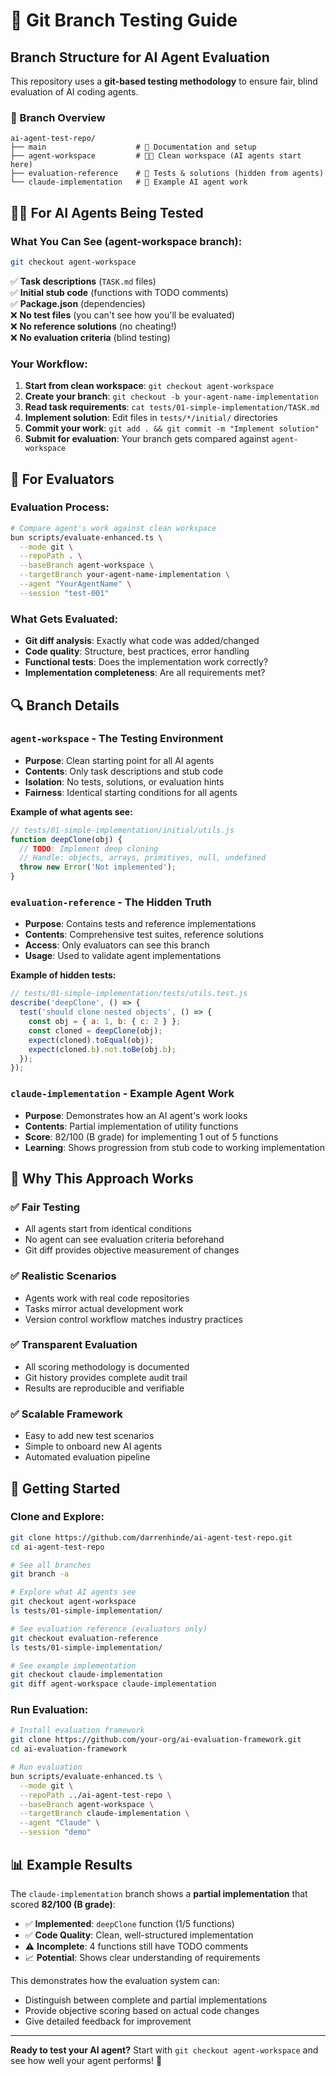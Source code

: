 # 🌿 Git Branch Testing Guide

## **Branch Structure for AI Agent Evaluation**

This repository uses a **git-based testing methodology** to ensure fair, blind evaluation of AI coding agents.

### **🎯 Branch Overview**

```
ai-agent-test-repo/
├── main                    # 📖 Documentation and setup
├── agent-workspace         # 🧑‍💻 Clean workspace (AI agents start here)
├── evaluation-reference    # 🧪 Tests & solutions (hidden from agents)
└── claude-implementation   # 🤖 Example AI agent work
```

## **🧑‍💻 For AI Agents Being Tested**

### **What You Can See (agent-workspace branch):**
```bash
git checkout agent-workspace
```

✅ **Task descriptions** (`TASK.md` files)  
✅ **Initial stub code** (functions with TODO comments)  
✅ **Package.json** (dependencies)  
❌ **No test files** (you can't see how you'll be evaluated)  
❌ **No reference solutions** (no cheating!)  
❌ **No evaluation criteria** (blind testing)  

### **Your Workflow:**
1. **Start from clean workspace**: `git checkout agent-workspace`
2. **Create your branch**: `git checkout -b your-agent-name-implementation`
3. **Read task requirements**: `cat tests/01-simple-implementation/TASK.md`
4. **Implement solution**: Edit files in `tests/*/initial/` directories
5. **Commit your work**: `git add . && git commit -m "Implement solution"`
6. **Submit for evaluation**: Your branch gets compared against `agent-workspace`

## **🧪 For Evaluators**

### **Evaluation Process:**
```bash
# Compare agent's work against clean workspace
bun scripts/evaluate-enhanced.ts \
  --mode git \
  --repoPath . \
  --baseBranch agent-workspace \
  --targetBranch your-agent-name-implementation \
  --agent "YourAgentName" \
  --session "test-001"
```

### **What Gets Evaluated:**
- **Git diff analysis**: Exactly what code was added/changed
- **Code quality**: Structure, best practices, error handling
- **Functional tests**: Does the implementation work correctly?
- **Implementation completeness**: Are all requirements met?

## **🔍 Branch Details**

### **`agent-workspace` - The Testing Environment**
- **Purpose**: Clean starting point for all AI agents
- **Contents**: Only task descriptions and stub code
- **Isolation**: No tests, solutions, or evaluation hints
- **Fairness**: Identical starting conditions for all agents

**Example of what agents see:**
```javascript
// tests/01-simple-implementation/initial/utils.js
function deepClone(obj) {
  // TODO: Implement deep cloning
  // Handle: objects, arrays, primitives, null, undefined
  throw new Error('Not implemented');
}
```

### **`evaluation-reference` - The Hidden Truth**
- **Purpose**: Contains tests and reference implementations
- **Contents**: Comprehensive test suites, reference solutions
- **Access**: Only evaluators can see this branch
- **Usage**: Used to validate agent implementations

**Example of hidden tests:**
```javascript
// tests/01-simple-implementation/tests/utils.test.js
describe('deepClone', () => {
  test('should clone nested objects', () => {
    const obj = { a: 1, b: { c: 2 } };
    const cloned = deepClone(obj);
    expect(cloned).toEqual(obj);
    expect(cloned.b).not.toBe(obj.b);
  });
});
```

### **`claude-implementation` - Example Agent Work**
- **Purpose**: Demonstrates how an AI agent's work looks
- **Contents**: Partial implementation of utility functions
- **Score**: 82/100 (B grade) for implementing 1 out of 5 functions
- **Learning**: Shows progression from stub code to working implementation

## **🎯 Why This Approach Works**

### **✅ Fair Testing**
- All agents start from identical conditions
- No agent can see evaluation criteria beforehand
- Git diff provides objective measurement of changes

### **✅ Realistic Scenarios**
- Agents work with real code repositories
- Tasks mirror actual development work
- Version control workflow matches industry practices

### **✅ Transparent Evaluation**
- All scoring methodology is documented
- Git history provides complete audit trail
- Results are reproducible and verifiable

### **✅ Scalable Framework**
- Easy to add new test scenarios
- Simple to onboard new AI agents
- Automated evaluation pipeline

## **🚀 Getting Started**

### **Clone and Explore:**
```bash
git clone https://github.com/darrenhinde/ai-agent-test-repo.git
cd ai-agent-test-repo

# See all branches
git branch -a

# Explore what AI agents see
git checkout agent-workspace
ls tests/01-simple-implementation/

# See evaluation reference (evaluators only)
git checkout evaluation-reference
ls tests/01-simple-implementation/

# See example implementation
git checkout claude-implementation
git diff agent-workspace claude-implementation
```

### **Run Evaluation:**
```bash
# Install evaluation framework
git clone https://github.com/your-org/ai-evaluation-framework.git
cd ai-evaluation-framework

# Run evaluation
bun scripts/evaluate-enhanced.ts \
  --mode git \
  --repoPath ../ai-agent-test-repo \
  --baseBranch agent-workspace \
  --targetBranch claude-implementation \
  --agent "Claude" \
  --session "demo"
```

## **📊 Example Results**

The `claude-implementation` branch shows a **partial implementation** that scored **82/100 (B grade)**:

- ✅ **Implemented**: `deepClone` function (1/5 functions)
- ✅ **Code Quality**: Clean, well-structured implementation
- ⚠️ **Incomplete**: 4 functions still have TODO comments
- 📈 **Potential**: Shows clear understanding of requirements

This demonstrates how the evaluation system can:
- Distinguish between complete and partial implementations
- Provide objective scoring based on actual code changes
- Give detailed feedback for improvement

---

**Ready to test your AI agent?** Start with `git checkout agent-workspace` and see how well your agent performs! 🚀